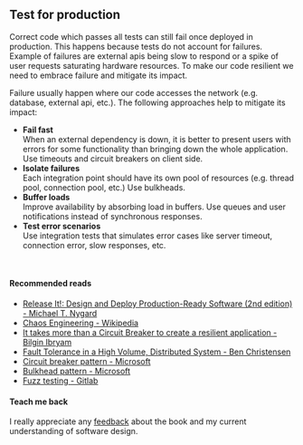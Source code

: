 ## Test for production
Correct code which passes all tests can still fail once deployed in production.
This happens because tests do not account for failures.   
Example of failures are external apis being slow to respond or a spike of user requests saturating hardware resources.
To make our code resilient we need to embrace failure and mitigate its impact.   

Failure usually happen where our code accesses the network (e.g. database, external api, etc.).
The following approaches help to mitigate its impact:

* **Fail fast**  
  When an external dependency is down, it is better to present users with errors for some functionality than bringing down the whole application.
  Use timeouts and circuit breakers on client side.
* **Isolate failures**  
  Each integration point should have its own pool of resources (e.g. thread pool, connection pool, etc.)
  Use bulkheads.
* **Buffer loads**  
  Improve availability by absorbing load in buffers.
  Use queues and user notifications instead of synchronous responses.
* **Test error scenarios**  
  Use integration tests that simulates error cases like server timeout, connection error, slow responses, etc.


<br/>  

#### Recommended reads
* [Release It!: Design and Deploy Production-Ready Software (2nd edition) - Michael T. Nygard](https://www.goodreads.com/book/show/1069827.Release_It_)
* [Chaos Engineering - Wikipedia](https://en.wikipedia.org/wiki/Chaos_engineering)
* [It takes more than a Circuit Breaker to create a resilient application - Bilgin Ibryam](https://developers.redhat.com/blog/2017/05/16/it-takes-more-than-a-circuit-breaker-to-create-a-resilient-application)
* [Fault Tolerance in a High Volume, Distributed System - Ben Christensen](https://netflixtechblog.com/fault-tolerance-in-a-high-volume-distributed-system-91ab4faae74a)
* [Circuit breaker pattern - Microsoft](https://docs.microsoft.com/en-us/azure/architecture/patterns/circuit-breaker)
* [Bulkhead pattern - Microsoft](https://docs.microsoft.com/en-us/azure/architecture/patterns/bulkhead)
* [Fuzz testing - Gitlab](https://about.gitlab.com/topics/devsecops/what-is-fuzz-testing/)

#### Teach me back
I really appreciate any [feedback](../introduction/introduction.html#teach-me-back) about the book and my current understanding of software design.